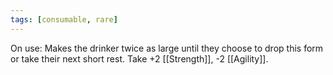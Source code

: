 ```yaml
---
tags: [consumable, rare]
---
```

On use: Makes the drinker twice as large until they choose to drop this form or take their next short rest. Take +2 [[Strength]], -2 [[Agility]].
